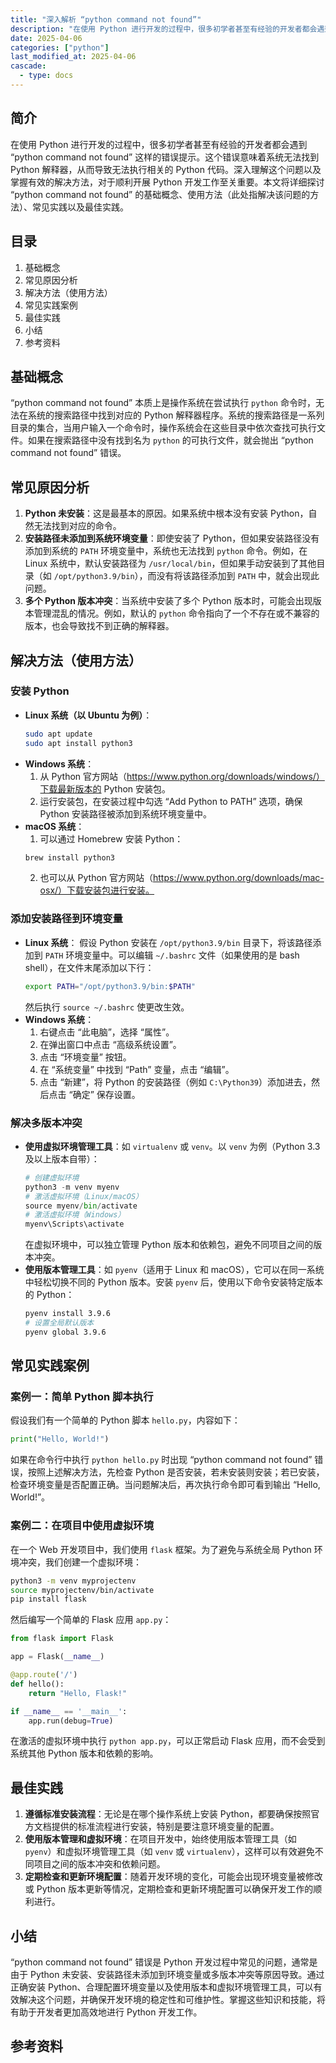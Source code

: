 ```yaml
---
title: "深入解析 “python command not found”"
description: "在使用 Python 进行开发的过程中，很多初学者甚至有经验的开发者都会遇到 “python command not found” 这样的错误提示。这个错误意味着系统无法找到 Python 解释器，从而导致无法执行相关的 Python 代码。深入理解这个问题以及掌握有效的解决方法，对于顺利开展 Python 开发工作至关重要。本文将详细探讨 “python command not found” 的基础概念、使用方法（此处指解决该问题的方法）、常见实践以及最佳实践。"
date: 2025-04-06
categories: ["python"]
last_modified_at: 2025-04-06
cascade:
  - type: docs
---
```



## 简介
在使用 Python 进行开发的过程中，很多初学者甚至有经验的开发者都会遇到 “python command not found” 这样的错误提示。这个错误意味着系统无法找到 Python 解释器，从而导致无法执行相关的 Python 代码。深入理解这个问题以及掌握有效的解决方法，对于顺利开展 Python 开发工作至关重要。本文将详细探讨 “python command not found” 的基础概念、使用方法（此处指解决该问题的方法）、常见实践以及最佳实践。

<!-- more -->
## 目录
1. 基础概念
2. 常见原因分析
3. 解决方法（使用方法）
4. 常见实践案例
5. 最佳实践
6. 小结
7. 参考资料

## 基础概念
“python command not found” 本质上是操作系统在尝试执行 `python` 命令时，无法在系统的搜索路径中找到对应的 Python 解释器程序。系统的搜索路径是一系列目录的集合，当用户输入一个命令时，操作系统会在这些目录中依次查找可执行文件。如果在搜索路径中没有找到名为 `python` 的可执行文件，就会抛出 “python command not found” 错误。

## 常见原因分析
1. **Python 未安装**：这是最基本的原因。如果系统中根本没有安装 Python，自然无法找到对应的命令。
2. **安装路径未添加到系统环境变量**：即使安装了 Python，但如果安装路径没有添加到系统的 `PATH` 环境变量中，系统也无法找到 `python` 命令。例如，在 Linux 系统中，默认安装路径为 `/usr/local/bin`，但如果手动安装到了其他目录（如 `/opt/python3.9/bin`），而没有将该路径添加到 `PATH` 中，就会出现此问题。
3. **多个 Python 版本冲突**：当系统中安装了多个 Python 版本时，可能会出现版本管理混乱的情况。例如，默认的 `python` 命令指向了一个不存在或不兼容的版本，也会导致找不到正确的解释器。

## 解决方法（使用方法）
### 安装 Python
- **Linux 系统（以 Ubuntu 为例）**：
    ```bash
    sudo apt update
    sudo apt install python3
    ```
- **Windows 系统**：
    1. 从 Python 官方网站（https://www.python.org/downloads/windows/）下载最新版本的 Python 安装包。
    2. 运行安装包，在安装过程中勾选 “Add Python to PATH” 选项，确保 Python 安装路径被添加到系统环境变量中。
- **macOS 系统**：
    1. 可以通过 Homebrew 安装 Python：
    ```bash
    brew install python3
    ```
    2. 也可以从 Python 官方网站（https://www.python.org/downloads/mac-osx/）下载安装包进行安装。

### 添加安装路径到环境变量
- **Linux 系统**：
    假设 Python 安装在 `/opt/python3.9/bin` 目录下，将该路径添加到 `PATH` 环境变量中。可以编辑 `~/.bashrc` 文件（如果使用的是 bash  shell），在文件末尾添加以下行：
    ```bash
    export PATH="/opt/python3.9/bin:$PATH"
    ```
    然后执行 `source ~/.bashrc` 使更改生效。
- **Windows 系统**：
    1. 右键点击 “此电脑”，选择 “属性”。
    2. 在弹出窗口中点击 “高级系统设置”。
    3. 点击 “环境变量” 按钮。
    4. 在 “系统变量” 中找到 “Path” 变量，点击 “编辑”。
    5. 点击 “新建”，将 Python 的安装路径（例如 `C:\Python39`）添加进去，然后点击 “确定” 保存设置。

### 解决多版本冲突
- **使用虚拟环境管理工具**：如 `virtualenv` 或 `venv`。以 `venv` 为例（Python 3.3 及以上版本自带）：
    ```python
    # 创建虚拟环境
    python3 -m venv myenv
    # 激活虚拟环境（Linux/macOS）
    source myenv/bin/activate
    # 激活虚拟环境（Windows）
    myenv\Scripts\activate
    ```
    在虚拟环境中，可以独立管理 Python 版本和依赖包，避免不同项目之间的版本冲突。
- **使用版本管理工具**：如 `pyenv`（适用于 Linux 和 macOS），它可以在同一系统中轻松切换不同的 Python 版本。安装 `pyenv` 后，使用以下命令安装特定版本的 Python：
    ```bash
    pyenv install 3.9.6
    # 设置全局默认版本
    pyenv global 3.9.6
    ```

## 常见实践案例
### 案例一：简单 Python 脚本执行
假设我们有一个简单的 Python 脚本 `hello.py`，内容如下：
```python
print("Hello, World!")
```
如果在命令行中执行 `python hello.py` 时出现 “python command not found” 错误，按照上述解决方法，先检查 Python 是否安装，若未安装则安装；若已安装，检查环境变量是否配置正确。当问题解决后，再次执行命令即可看到输出 “Hello, World!”。

### 案例二：在项目中使用虚拟环境
在一个 Web 开发项目中，我们使用 `flask` 框架。为了避免与系统全局 Python 环境冲突，我们创建一个虚拟环境：
```bash
python3 -m venv myprojectenv
source myprojectenv/bin/activate
pip install flask
```
然后编写一个简单的 Flask 应用 `app.py`：
```python
from flask import Flask

app = Flask(__name__)

@app.route('/')
def hello():
    return "Hello, Flask!"

if __name__ == '__main__':
    app.run(debug=True)
```
在激活的虚拟环境中执行 `python app.py`，可以正常启动 Flask 应用，而不会受到系统其他 Python 版本和依赖的影响。

## 最佳实践
1. **遵循标准安装流程**：无论是在哪个操作系统上安装 Python，都要确保按照官方文档提供的标准流程进行安装，特别是要注意环境变量的配置。
2. **使用版本管理和虚拟环境**：在项目开发中，始终使用版本管理工具（如 `pyenv`）和虚拟环境管理工具（如 `venv` 或 `virtualenv`），这样可以有效避免不同项目之间的版本冲突和依赖问题。
3. **定期检查和更新环境配置**：随着开发环境的变化，可能会出现环境变量被修改或 Python 版本更新等情况，定期检查和更新环境配置可以确保开发工作的顺利进行。

## 小结
“python command not found” 错误是 Python 开发过程中常见的问题，通常是由于 Python 未安装、安装路径未添加到环境变量或多版本冲突等原因导致。通过正确安装 Python、合理配置环境变量以及使用版本和虚拟环境管理工具，可以有效解决这个问题，并确保开发环境的稳定性和可维护性。掌握这些知识和技能，将有助于开发者更加高效地进行 Python 开发工作。

## 参考资料
